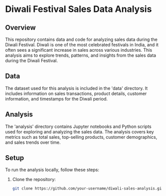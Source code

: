 # Diwali Festival Sales Data Analysis

## Overview

This repository contains data and code for analyzing sales data during the Diwali Festival. Diwali is one of the most celebrated festivals in India, and it often sees a significant increase in sales across various industries. This analysis aims to explore trends, patterns, and insights from the sales data during the Diwali Festival.

## Data

The dataset used for this analysis is included in the 'data' directory. It includes information on sales transactions, product details, customer information, and timestamps for the Diwali period.

## Analysis

The 'analysis' directory contains Jupyter notebooks and Python scripts used for exploring and analyzing the sales data. The analysis covers key metrics such as total sales, top-selling products, customer demographics, and sales trends over time.

## Setup

To run the analysis locally, follow these steps:

1. Clone the repository:

   ```bash
   git clone https://github.com/your-username/diwali-sales-analysis.git
